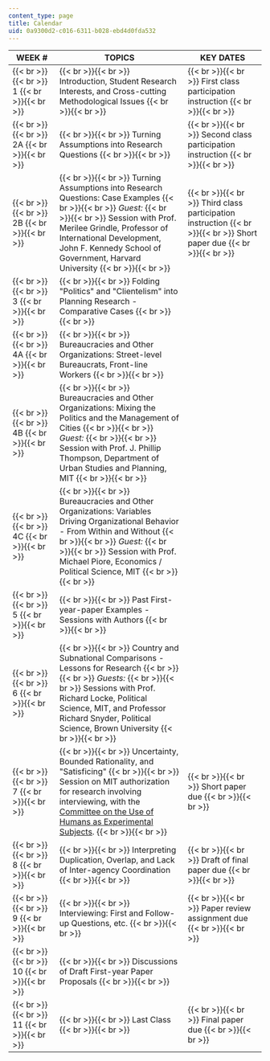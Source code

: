 ```yaml
---
content_type: page
title: Calendar
uid: 0a9300d2-c016-6311-b028-ebd4d0fda532
---
```


| WEEK # | TOPICS | KEY DATES |
| --- | --- | --- |
|  {{< br >}}{{< br >}} 1 {{< br >}}{{< br >}}  |  {{< br >}}{{< br >}} Introduction, Student Research Interests, and Cross-cutting Methodological Issues {{< br >}}{{< br >}}  |  {{< br >}}{{< br >}} First class participation instruction {{< br >}}{{< br >}}  |
|  {{< br >}}{{< br >}} 2A {{< br >}}{{< br >}}  |  {{< br >}}{{< br >}} Turning Assumptions into Research Questions {{< br >}}{{< br >}}  |  {{< br >}}{{< br >}} Second class participation instruction {{< br >}}{{< br >}}  |
|  {{< br >}}{{< br >}} 2B {{< br >}}{{< br >}}  |  {{< br >}}{{< br >}} Turning Assumptions into Research Questions: Case Examples {{< br >}}{{< br >}} _Guest:_ {{< br >}}{{< br >}} Session with Prof. Merilee Grindle, Professor of International Development, John F. Kennedy School of Government, Harvard University {{< br >}}{{< br >}}  |  {{< br >}}{{< br >}} Third class participation instruction {{< br >}}{{< br >}} Short paper due {{< br >}}{{< br >}}  |
|  {{< br >}}{{< br >}} 3 {{< br >}}{{< br >}}  |  {{< br >}}{{< br >}} Folding "Politics" and "Clientelism" into Planning Research - Comparative Cases {{< br >}}{{< br >}}  |  |
|  {{< br >}}{{< br >}} 4A {{< br >}}{{< br >}}  |  {{< br >}}{{< br >}} Bureaucracies and Other Organizations: Street-level Bureaucrats, Front-line Workers {{< br >}}{{< br >}}  |  |
|  {{< br >}}{{< br >}} 4B {{< br >}}{{< br >}}  |  {{< br >}}{{< br >}} Bureaucracies and Other Organizations: Mixing the Politics and the Management of Cities {{< br >}}{{< br >}} _Guest:_ {{< br >}}{{< br >}} Session with Prof. J. Phillip Thompson, Department of Urban Studies and Planning, MIT {{< br >}}{{< br >}}  |  |
|  {{< br >}}{{< br >}} 4C {{< br >}}{{< br >}}  |  {{< br >}}{{< br >}} Bureaucracies and Other Organizations: Variables Driving Organizational Behavior - From Within and Without {{< br >}}{{< br >}} _Guest:_ {{< br >}}{{< br >}} Session with Prof. Michael Piore, Economics / Political Science, MIT {{< br >}}{{< br >}}  |  |
|  {{< br >}}{{< br >}} 5 {{< br >}}{{< br >}}  |  {{< br >}}{{< br >}} Past First-year-paper Examples - Sessions with Authors {{< br >}}{{< br >}}  |  |
|  {{< br >}}{{< br >}} 6 {{< br >}}{{< br >}}  |  {{< br >}}{{< br >}} Country and Subnational Comparisons - Lessons for Research {{< br >}}{{< br >}} _Guests:_ {{< br >}}{{< br >}} Sessions with Prof. Richard Locke, Political Science, MIT, and Professor Richard Snyder, Political Science, Brown University {{< br >}}{{< br >}}  |  |
|  {{< br >}}{{< br >}} 7 {{< br >}}{{< br >}}  |  {{< br >}}{{< br >}} Uncertainty, Bounded Rationality, and "Satisficing" {{< br >}}{{< br >}} Session on MIT authorization for research involving interviewing, with the [Committee on the Use of Humans as Experimental Subjects](http://web.mit.edu/committees/couhes/). {{< br >}}{{< br >}}  |  {{< br >}}{{< br >}} Short paper due {{< br >}}{{< br >}}  |
|  {{< br >}}{{< br >}} 8 {{< br >}}{{< br >}}  |  {{< br >}}{{< br >}} Interpreting Duplication, Overlap, and Lack of Inter-agency Coordination {{< br >}}{{< br >}}  |  {{< br >}}{{< br >}} Draft of final paper due {{< br >}}{{< br >}}  |
|  {{< br >}}{{< br >}} 9 {{< br >}}{{< br >}}  |  {{< br >}}{{< br >}} Interviewing: First and Follow-up Questions, etc. {{< br >}}{{< br >}}  |  {{< br >}}{{< br >}} Paper review assignment due {{< br >}}{{< br >}}  |
|  {{< br >}}{{< br >}} 10 {{< br >}}{{< br >}}  |  {{< br >}}{{< br >}} Discussions of Draft First-year Paper Proposals {{< br >}}{{< br >}}  |  |
|  {{< br >}}{{< br >}} 11 {{< br >}}{{< br >}}  |  {{< br >}}{{< br >}} Last Class {{< br >}}{{< br >}}  |  {{< br >}}{{< br >}} Final paper due {{< br >}}{{< br >}}